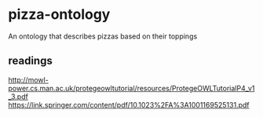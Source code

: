 # pizza-ontology
An ontology that describes pizzas based on their toppings

## readings
http://mowl-power.cs.man.ac.uk/protegeowltutorial/resources/ProtegeOWLTutorialP4_v1_3.pdf
https://link.springer.com/content/pdf/10.1023%2FA%3A1001169525131.pdf
